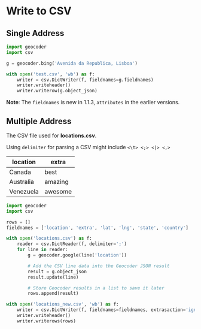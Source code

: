 # Write to CSV

## Single Address

```python
import geocoder
import csv

g = geocoder.bing('Avenida da Republica, Lisboa')

with open('test.csv', 'wb') as f:
    writer = csv.DictWriter(f, fieldnames=g.fieldnames)
    writer.writeheader()
    writer.writerow(g.object_json)
```

**Note**: The `fieldnames` is new in 1.1.3, `attributes` in the earlier versions.

## Multiple Address

The CSV file used for **locations.csv**.

Using `delimiter` for parsing a CSV might include `<\t> <;> <|> <,>`

| location    | extra      |
|-------------|-----------|
| Canada      | best      |
| Australia   | amazing   |
| Venezuela   | awesome   |

```python
import geocoder
import csv

rows = []
fieldnames = ['location', 'extra', 'lat', 'lng', 'state', 'country']

with open('locations.csv') as f:
    reader = csv.DictReader(f, delimiter=';')
    for line in reader:
        g = geocoder.google(line['location'])

        # Add the CSV line data into the Geocoder JSON result
        result = g.object_json
        result.update(line)

        # Store Geocoder results in a list to save it later
        rows.append(result)

with open('locations_new.csv', 'wb') as f:
    writer = csv.DictWriter(f, fieldnames=fieldnames, extrasaction='ignore')
    writer.writeheader()
    writer.writerows(rows)
```
